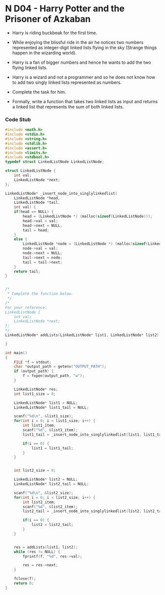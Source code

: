 # N D04 - Harry Potter and the Prisoner of Azkaban

-   Harry is riding buckbeak for the first time.
-   While enjoying the blissful ride in the air he notices two
    numbers represented as integer-digit linked lists flying in
    the sky (Strange things happen in the wizarding world).
-   Harry is a fan of bigger numbers and hence he wants to
    add the two flying linked lists.

-   Harry is a wizard and not a programmer and so he does not know
    how to add two singly linked lists represented as numbers.
-   Complete the task for him.

-   Formally, write a function that takes two linked lists as input
    and returns a linked list that represents the sum of both linked lists.

### Code Stub

```c
#include <math.h>
#include <stdio.h>
#include <string.h>
#include <stdlib.h>
#include <assert.h>
#include <limits.h>
#include <stdbool.h>
typedef struct LinkedListNode LinkedListNode;

struct LinkedListNode {
    int val;
    LinkedListNode *next;
};

LinkedListNode* _insert_node_into_singlylinkedlist(
    LinkedListNode *head,
    LinkedListNode *tail,
    int val) {
    if(head == NULL) {
        head = (LinkedListNode *) (malloc(sizeof(LinkedListNode)));
        head->val = val;
        head->next = NULL;
        tail = head;
    }
    else {
        LinkedListNode *node = (LinkedListNode *) (malloc(sizeof(LinkedListNode)));
        node->val = val;
        node->next = NULL;
        tail->next = node;
        tail = tail->next;
    }
    return tail;
}


/*
 * Complete the function below.
 */
/*
For your reference:
LinkedListNode {
    int val;
    LinkedListNode *next;
};
*/
LinkedListNode* addLists(LinkedListNode* list1, LinkedListNode* list2) {

}

int main()
{
    FILE *f = stdout;
    char *output_path = getenv("OUTPUT_PATH");
    if (output_path) {
        f = fopen(output_path, "w");
    }

    LinkedListNode* res;
    int list1_size = 0;

    LinkedListNode* list1 = NULL;
    LinkedListNode* list1_tail = NULL;

    scanf("%d\n", &list1_size);
    for(int i = 0; i < list1_size; i++) {
        int list1_item;
        scanf("%d", &list1_item);
        list1_tail = _insert_node_into_singlylinkedlist(list1, list1_tail, list1_item);

        if(i == 0) {
            list1 = list1_tail;
        }
    }


    int list2_size = 0;

    LinkedListNode* list2 = NULL;
    LinkedListNode* list2_tail = NULL;

    scanf("%d\n", &list2_size);
    for(int i = 0; i < list2_size; i++) {
        int list2_item;
        scanf("%d", &list2_item);
        list2_tail = _insert_node_into_singlylinkedlist(list2, list2_tail, list2_item);

        if(i == 0) {
            list2 = list2_tail;
        }
    }


    res = addLists(list1, list2);
    while (res != NULL) {
        fprintf(f, "%d", res->val);

        res = res->next;
    }

    fclose(f);
    return 0;
}
```
